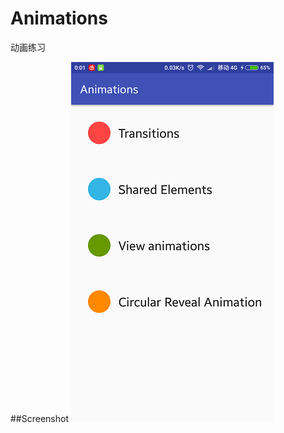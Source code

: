 # Animations
动画练习

##Screenshot
![Screenshot](https://raw.githubusercontent.com/haohaozaici/Animations/master/Screenshot/Screenshot1.png)